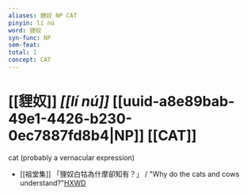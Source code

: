 ```yaml
---
aliases: 貍奴 NP CAT
pinyin: lí nú
word: 貍奴
syn-func: NP
sem-feat: 
total: 1
concept: CAT 
---
```

# [[貍奴]] *[[lí nú]]*  [[uuid-a8e89bab-49e1-4426-b230-0ec7887fd8b4|NP]] [[CAT]]
cat (probably a vernacular expression)
 - [[祖堂集]] 「狸奴白牯為什摩卻知有？」 / "Why do the cats and cows understand?"[HXWD](https://hxwd.org/textview.html?location=KR6q0002_Yan_016-4109a.1)